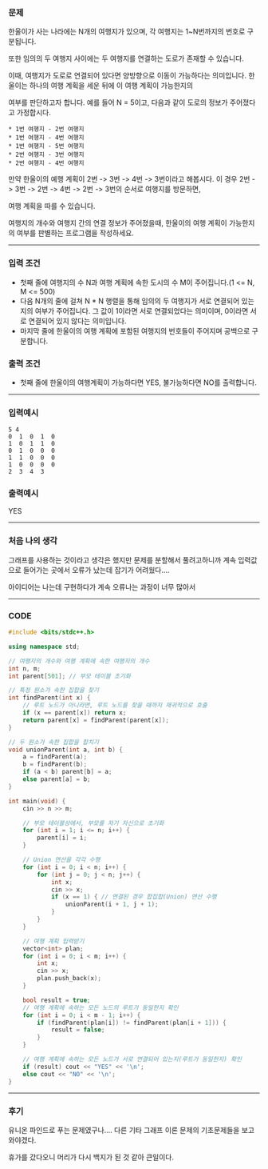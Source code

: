 ### 문제 

한울이가 사는 나라에는 N개의 여행지가 있으며, 각 여행지는 1~N번까지의 번호로 구분됩니다. 

또한 임의의 두 여행지 사이에는 두 여행지를 연결하는 도로가 존재할 수 있습니다. 

이때, 여행지가 도로로 연결되어 있다면 양방향으로 이동이 가능하다는 의미입니다. 한울이는 하나의 여행 계획을 세운 뒤에 이 여행 계획이 가능한지의

여부를 판단하고자 합니다. 예를 들어 N = 5이고, 다음과 같이 도로의 정보가 주어졌다고 가정합시다.

```
* 1번 여행지 - 2번 여행지
* 1번 여행지 - 4번 여행지
* 1번 여행지 - 5번 여행지
* 2번 여행지 - 3번 여행지
* 2번 여행지 - 4번 여행지
```

만약 한울이의 예행 계획이 2번 -> 3번 -> 4번 -> 3번이라고 해봅시다. 이 경우 2번 -> 3번 -> 2번 -> 4번 -> 2번 -> 3번의 순서로 여행지를 방문하면,

여행 계획을 따를 수 있습니다.

여행지의 개수와 여행지 간의 연결 정보가 주어졌을때, 한울이의 여행 계획이 가능한지의 여부를 판별하는 프로그램을 작성하세요.

---------------------------------------

### 입력 조건

* 첫째 줄에 여행지의 수 N과 여행 계획에 속한 도시의 수 M이 주어집니다.(1 <= N, M <= 500)
* 다음 N개의 줄에 걸쳐 N * N 행렬을 통해 임의의 두 여행지가 서로 연결되어 있는지의 여부가 주어집니다. 그 값이 1이라면 서로 연결되었다는 의미이며, 0이라면 서로 연결되어 있지 않다는 의미입니다.
* 마지막 줄에 한울이의 여행 계획에 포함된 여행지의 번호들이 주어지며 공백으로 구분합니다.

### 출력 조건

* 첫째 줄에 한울이의 여행계획이 가능하다면 YES, 불가능하다면 NO를 출력합니다.

--------------------------------------------

### 입력예시

```
5 4
0  1  0  1  0
1  0  1  1  0
0  1  0  0  0
1  1  0  0  0
1  0  0  0  0
2  3  4  3
```

### 출력예시

YES

------------------------------------------------------

### 처음 나의 생각

그래프를 사용하는 것이라고 생각은 했지만 문제를 분할해서 풀려고하니까 계속 입력값으로 들어가는 곳에서 오류가 났는데 잡기가 어려웠다....

아이디어는 나는데 구현하다가 계속 오류나는 과정이 너무 많아서 

----------------------------------------------------

### CODE

```C++
#include <bits/stdc++.h>

using namespace std;

// 여행지의 개수와 여행 계획에 속한 여행지의 개수
int n, m;
int parent[501]; // 부모 테이블 초기화

// 특정 원소가 속한 집합을 찾기
int findParent(int x) {
    // 루트 노드가 아니라면, 루트 노드를 찾을 때까지 재귀적으로 호출
    if (x == parent[x]) return x;
    return parent[x] = findParent(parent[x]);
}

// 두 원소가 속한 집합을 합치기
void unionParent(int a, int b) {
    a = findParent(a);
    b = findParent(b);
    if (a < b) parent[b] = a;
    else parent[a] = b;
}

int main(void) {
    cin >> n >> m;

    // 부모 테이블상에서, 부모를 자기 자신으로 초기화
    for (int i = 1; i <= n; i++) {
        parent[i] = i;
    }

    // Union 연산을 각각 수행
    for (int i = 0; i < n; i++) {
        for (int j = 0; j < n; j++) {
            int x;
            cin >> x;
            if (x == 1) { // 연결된 경우 합집합(Union) 연산 수행
                unionParent(i + 1, j + 1);
            }
        }
    }

    // 여행 계획 입력받기
    vector<int> plan;
    for (int i = 0; i < m; i++) {
        int x;
        cin >> x;
        plan.push_back(x);
    }

    bool result = true;
    // 여행 계획에 속하는 모든 노드의 루트가 동일한지 확인
    for (int i = 0; i < m - 1; i++) {
        if (findParent(plan[i]) != findParent(plan[i + 1])) {
            result = false;
        }
    }

    // 여행 계획에 속하는 모든 노드가 서로 연결되어 있는지(루트가 동일한지) 확인
    if (result) cout << "YES" << '\n';
    else cout << "NO" << '\n';
}
```

-----------------------------------------------------

### 후기

유니온 파인드로 푸는 문제였구나.... 다른 기타 그래프 이론 문제의 기초문제들을 보고 와야겠다.

휴가를 갔다오니 머리가 다시 백지가 된 것 같아 큰일이다.
